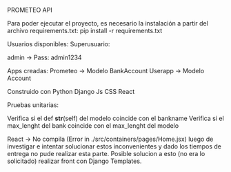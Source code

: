PROMETEO API


Para poder ejecutar el proyecto, es necesario la instalación a partir del archivo requirements.txt: pip install -r requirements.txt

Usuarios disponibles:
Superusuario:

admin -> Pass: admin1234

Apps creadas: Prometeo -> Modelo BankAccount
              Userapp -> Modelo Account

Construido con
Python
Django
Js
CSS
React


Pruebas unitarias:

Verifica si el def __str__(self) del modelo coincide con el bankname
Verifica si el max_lenght del bank coincide con el max_lenght del modelo

React -> No compila (Error in ./src/containers/pages/Home.jsx) luego de investigar e intentar solucionar estos inconvenientes y dado los tiempos de entrega no pude realizar esta parte. Posible solucion a esto (no era lo solicitado) realizar front con Django Templates.


